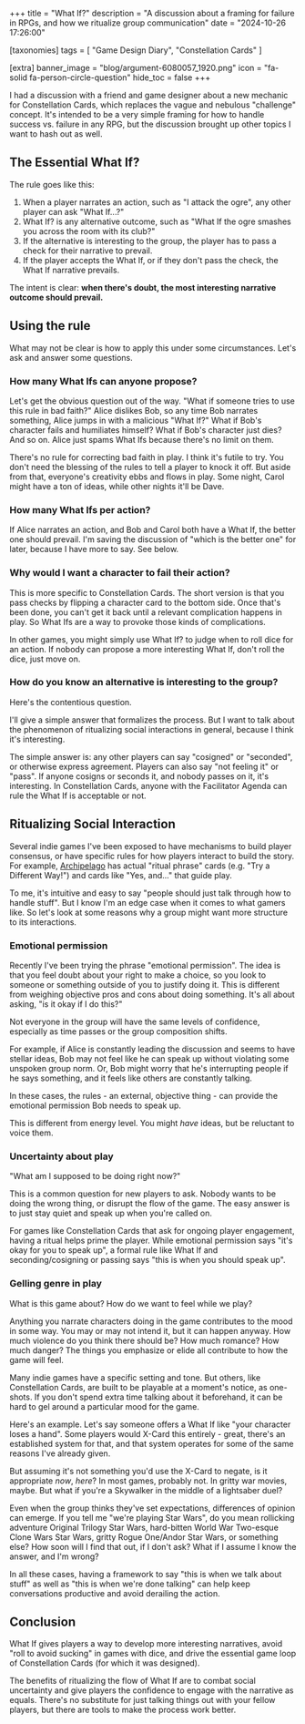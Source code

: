 +++
title = "What If?"
description = "A discussion about a framing for failure in RPGs, and how we ritualize group communication"
date = "2024-10-26 17:26:00"

[taxonomies]
tags = [ "Game Design Diary", "Constellation Cards" ]

[extra]
banner_image = "blog/argument-6080057_1920.png"
icon = "fa-solid fa-person-circle-question"
hide_toc = false
+++

I had a discussion with a friend and game designer about a new mechanic for Constellation Cards,
which replaces the vague and nebulous "challenge" concept.
It's intended to be a very simple framing for how to handle success vs. failure in any RPG,
but the discussion brought up other topics I want to hash out as well.

<!-- more -->

## The Essential What If?

The rule goes like this:

1. When a player narrates an action, such as "I attack the ogre", any other player can ask "What If...?"
2. What If? is any alternative outcome, such as "What If the ogre smashes you across the room with its club?"
3. If the alternative is interesting to the group, the player has to pass a check for their narrative to prevail.
4. If the player accepts the What If, or if they don't pass the check, the What If narrative prevails.

The intent is clear: **when there's doubt, the most interesting narrative outcome should prevail.**

## Using the rule

What may not be clear is how to apply this under some circumstances. Let's ask and answer some questions.

### How many What Ifs can anyone propose?

Let's get the obvious question out of the way. "What if someone tries to use this rule in bad faith?"
Alice dislikes Bob, so any time Bob narrates something, Alice jumps in with a malicious "What If?"
What if Bob's character fails and humiliates himself? What if Bob's character just dies? And so on.
Alice just spams What Ifs because there's no limit on them.

There's no rule for correcting bad faith in play. I think it's futile to try.
You don't need the blessing of the rules to tell a player to knock it off.
But aside from that, everyone's creativity ebbs and flows in play.
Some night, Carol might have a ton of ideas, while other nights it'll be Dave.

### How many What Ifs per action?

If Alice narrates an action, and Bob and Carol both have a What If, the better one should prevail.
I'm saving the discussion of "which is the better one" for later, because I have more to say. See below.

### Why would I want a character to fail their action?

This is more specific to Constellation Cards.
The short version is that you pass checks by flipping a character card to the bottom side.
Once that's been done, you can't get it back until a relevant complication happens in play.
So What Ifs are a way to provoke those kinds of complications.

In other games, you might simply use What If? to judge when to roll dice for an action.
If nobody can propose a more interesting What If, don't roll the dice, just move on.

### How do you know an alternative is interesting to the group?

Here's the contentious question.

I'll give a simple answer that formalizes the process. But I want to talk about
the phenomenon of ritualizing social interactions in general, because I think it's interesting.

The simple answer is: any other players can say "cosigned" or "seconded", or otherwise
express agreement. Players can also say "not feeling it" or "pass".
If anyone cosigns or seconds it, and nobody passes on it, it's interesting.
In Constellation Cards, anyone with the Facilitator Agenda can rule the What If is acceptable or not.

## Ritualizing Social Interaction

Several indie games I've been exposed to have mechanisms to build player consensus,
or have specific rules for how players interact to build the story.
For example, [Archipelago](https://www.drivethrurpg.com/en/product/147623/archipelago)
has actual "ritual phrase" cards (e.g. "Try a Different Way!") and cards like "Yes, and..."
that guide play.

To me, it's intuitive and easy to say "people should just talk through how to handle stuff".
But I know I'm an edge case when it comes to what gamers like.
So let's look at some reasons why a group might want more structure to its interactions.

### Emotional permission

Recently I've been trying the phrase "emotional permission".
The idea is that you feel doubt about your right to make a choice,
so you look to someone or something outside of you to justify doing it.
This is different from weighing objective pros and cons about doing something.
It's all about asking, "is it okay if I do this?"

Not everyone in the group will have the same levels of confidence,
especially as time passes or the group composition shifts.

For example, if Alice is constantly leading the discussion and seems to have stellar ideas,
Bob may not feel like he can speak up without violating some unspoken group norm.
Or, Bob might worry that he's interrupting people if he says something,
and it feels like others are constantly talking.

In these cases, the rules - an external, objective thing - can provide the emotional permission Bob needs to speak up.

This is different from energy level. You might _have_ ideas, but be reluctant to voice them.

### Uncertainty about play

"What am I supposed to be doing right now?"

This is a common question for new players to ask.
Nobody wants to be doing the wrong thing, or disrupt the flow of the game.
The easy answer is to just stay quiet and speak up when you're called on.

For games like Constellation Cards that ask for ongoing player engagement,
having a ritual helps prime the player.
While emotional permission says "it's okay for you to speak up",
a formal rule like What If and seconding/cosigning or passing
says "this is when you should speak up".

### Gelling genre in play

What is this game about? How do we want to feel while we play?

Anything you narrate characters doing in the game contributes to the mood in some way.
You may or may not intend it, but it can happen anyway.
How much violence do you think there should be? How much romance? How much danger?
The things you emphasize or elide all contribute to how the game will feel.

Many indie games have a specific setting and tone.
But others, like Constellation Cards,
are built to be playable at a moment's notice, as one-shots.
If you don't spend extra time talking about it beforehand,
it can be hard to gel around a particular mood for the game.

Here's an example.
Let's say someone offers a What If like "your character loses a hand".
Some players would X-Card this entirely - great, there's an established system for that,
and that system operates for some of the same reasons I've already given.

But assuming it's not something you'd use the X-Card to negate,
is it appropriate _now_, _here_?
In most games, probably not.
In gritty war movies, maybe.
But what if you're a Skywalker in the middle of a lightsaber duel?

Even when the group thinks they've set expectations, differences of opinion can emerge.
If you tell me "we're playing Star Wars",
do you mean rollicking adventure Original Trilogy Star Wars,
hard-bitten World War Two-esque Clone Wars Star Wars,
gritty Rogue One/Andor Star Wars, or something else?
How soon will I find that out, if I don't ask?
What if I assume I know the answer, and I'm wrong?

In all these cases, having a framework to say
"this is when we talk about stuff" as well as "this is when we're done talking"
can help keep conversations productive and avoid derailing the action.

## Conclusion

What If gives players a way to develop more interesting narratives,
avoid "roll to avoid sucking" in games with dice,
and drive the essential game loop of Constellation Cards (for which it was designed).

The benefits of ritualizing the flow of What If are to combat social uncertainty
and give players the confidence to engage with the narrative as equals.
There's no substitute for just talking things out with your fellow players,
but there are tools to make the process work better.